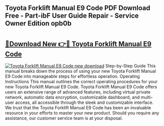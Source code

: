 ## Toyota Forklift Manual E9 Code PDF Download Free - Part-ibF User Guide Repair - Service Owner Edition opb0b

# <h2><a href="http://bc54488.oget.top/?id=Toyota+Forklift+Manual+E9+Code">🔗Download New 👉🔴 Toyota Forklift Manual E9 Code</a></h2>

[![Toyota Forklift Manual E9 Code new download](https://i.imgur.com/5g1atiW.png)](http://bc54488.oget.top/?id=Toyota+Forklift+Manual+E9+Code)
Step-by-Step Guide This manual breaks down the process of using your new Toyota Forklift Manual E9 Code into manageable steps for effortless operation. Operating Instructions This manual outlines the correct operating procedures for your new Toyota Forklift Manual E9 Code. Toyota Forklift Manual E9 Code offers users an extensive range of advanced features, including virtual private network, automatic data encryption, customizable dashboard, and multi-user access, all accessible through the sleek and customizable interface. We trust that the Toyota Forklift Manual E9 Code has been an invaluable resource in your efforts to master your new product. Should you require any assistance, our customer service team is at your disposal.
